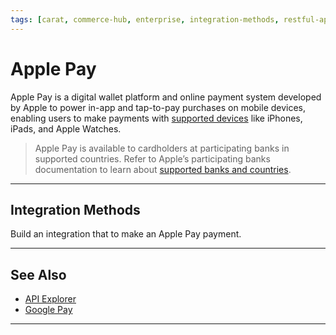 ```yaml
---
tags: [carat, commerce-hub, enterprise, integration-methods, restful-api, hosted-payment-page, in-app, web, online, apple-pay, wallet, mobile, getting-started]
---
```


# Apple Pay

Apple Pay is a digital wallet platform and online payment system developed by Apple to power in-app and tap-to-pay purchases on mobile devices, enabling users to make payments with [supported devices](https://support.apple.com/en-us/HT208531) like iPhones, iPads, and Apple Watches.

<!-- theme: info -->
> Apple Pay is available to cardholders at participating banks in supported countries. Refer to Apple’s participating banks documentation to learn about [supported banks and countries](https://support.apple.com/en-us/HT204916).

---

## Integration Methods

Build an integration that to make an Apple Pay payment.

<!-- type: row -->

<!-- type: card
title: Web: RESTful API
description: Commerce Hub's RESTful API integration allows the merchant to create a custom UI integration with Apple Pay.
link: ?path=docs/Online-Mobile-Digital/Wallets-AltPayments/Apple-Pay/Apple-Pay-Web-REST.md
-->

<!-- type: card
title: Web: Hosted Payment Page
description: Commerce Hub's Hosted Payment Page integration removes the PCI Compliance requirement on the merchant server by handling the payment processing form on Commerce Hub's secure server.
link: 
-->

<!-- type: card
title: In-App Integration
description: Commerce Hub's RESTful API integration allows the merchant to create a custom App integration with Apple Pay.
link: ?path=docs/Online-Mobile-Digital/Wallets-AltPayments/Apple-Pay/Apple-Pay-App.md
-->

<!-- type: row-end -->

---

## See Also

- [API Explorer](../api/?type=post&path=/payments/v1/charges)
- [Google Pay](?path=docs/Online-Mobile-Digital/Wallets-AltPayments/Google-Pay/Google-Pay.md)
<!---
- [Samsung Pay](?path=docs/Online-Mobile-Digital/Wallets-AltPayments/Samsung-Pay/Samsung-Pay.md)
-->

---
